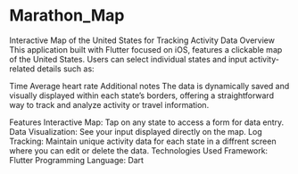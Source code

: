 # Marathon_Map
Interactive Map of the United States for Tracking Activity Data
Overview
This application built with Flutter focused on iOS, features a clickable map of the United States. Users can select individual states and input activity-related details such as:

Time
Average heart rate
Additional notes
The data is dynamically saved and visually displayed within each state’s borders, offering a straightforward way to track and analyze activity or travel information.

Features
Interactive Map: Tap on any state to access a form for data entry.
Data Visualization: See your input displayed directly on the map.
Log Tracking: Maintain unique activity data for each state in a diffrent screen where you can edit or delete the data.
Technologies Used
Framework: Flutter
Programming Language: Dart
